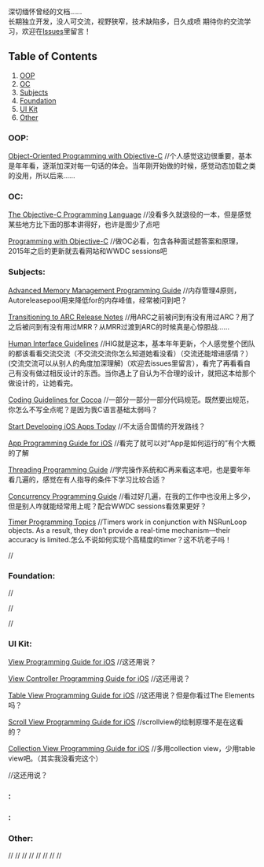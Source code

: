 深切缅怀曾经的文档……    
长期独立开发，没人可交流，视野狭窄，技术缺陷多，日久成喷
期待你的交流学习，欢迎在[Issues](https://github.com/saint-shaka/SayGoodByeToiOSDevelopment/issues)里留言！  

## <a name='contents'>Table of Contents</a>

  1. [OOP](#OOP)
  1. [OC](#OC)
  1. [Subjects](#Subjects)
  1. [Foundation](#Foundation)
  1. [UI Kit](#UIKit)
  1. [Other](#Other)

  ### <a name='OOP'> OOP:</a>
  [Object-Oriented Programming with Objective-C](https://developer.apple.com/library/archive/documentation/Cocoa/Conceptual/OOP_ObjC/Articles/ooWhy.html)
//个人感觉这边很重要，基本是年年看，逐渐加深对每一句话的体会。当年刚开始做的时候，感觉动态加载之类的没用，所以后来……

  ### <a name='OC'> OC:</a>
   [The Objective-C Programming Language](https://developer.apple.com/library/archive/documentation/Cocoa/Conceptual/ObjectiveC/Introduction/introObjectiveC.html#//apple_ref/doc/uid/TP30001163-CH1-SW2)
//没看多久就退役的一本，但是感觉某些地方比下面的那本讲得好，也许是图少了点吧

[Programming with Objective-C](https://developer.apple.com/library/archive/documentation/Cocoa/Conceptual/ProgrammingWithObjectiveC/Introduction/Introduction.html)
//做OC必看，包含各种面试题答案和原理，2015年之后的更新就去看网站和WWDC sessions吧

  ### <a name='Subjects'> Subjects:</a>
  [Advanced Memory Management Programming Guide](https://developer.apple.com/library/archive/documentation/Cocoa/Conceptual/MemoryMgmt/Articles/MemoryMgmt.html#//apple_ref/doc/uid/10000011-SW1)
//内存管理4原则，Autoreleasepool用来降低for的内存峰值，经常被问到吧？

[Transitioning to ARC Release Notes](https://developer.apple.com/library/archive/releasenotes/ObjectiveC/RN-TransitioningToARC/Introduction/Introduction.html#//apple_ref/doc/uid/TP40011226-CH1-SW11)
//用ARC之前被问到有没有用过ARC？用了之后被问到有没有用过MRR？从MRR过渡到ARC的时候真是心惊胆战……

[Human Interface Guidelines](https://developer.apple.com/design/human-interface-guidelines/ios/overview/themes/)
//HIG就是这本，基本年年更新，个人感觉整个团队的都该看看交流交流（不交流交流你怎么知道她看没看）（交流还能增进感情？）(交流交流可以从别人的角度加深理解)（欢迎去issues里留言），看完了再看看自己有没有做过相反设计的东西。当你遇上了自认为不合理的设计，就把这本给那个做设计的，让她看完。

[Coding Guidelines for Cocoa](https://developer.apple.com/library/archive/documentation/Cocoa/Conceptual/CodingGuidelines/CodingGuidelines.html)
//一部分一部分一部分代码规范。既然要出规范，你怎么不写全点呢？是因为我C语言基础太弱吗？

[Start Developing iOS Apps Today](https://developer.apple.com/library/archive/referencelibrary/GettingStarted/RoadMapiOS-Legacy/chapters/Introduction.html)
//不太适合国情的开发路线？

[App Programming Guide for iOS](https://developer.apple.com/library/archive/documentation/iPhone/Conceptual/iPhoneOSProgrammingGuide/Introduction/Introduction.html#//apple_ref/doc/uid/TP40007072-CH1-SW1)
//看完了就可以对“App是如何运行的”有个大概的了解

[Threading Programming Guide](https://developer.apple.com/library/archive/documentation/Cocoa/Conceptual/Multithreading/Introduction/Introduction.html)
//学完操作系统和C再来看这本吧，也是要年年看几遍的，感觉在有人指导的条件下学习比较合适？

[Concurrency Programming Guide](https://developer.apple.com/library/archive/documentation/General/Conceptual/ConcurrencyProgrammingGuide/Introduction/Introduction.html#//apple_ref/doc/uid/TP40008091-CH1-SW1)
//看过好几遍，在我的工作中也没用上多少，但是别人咋就能经常用上呢？配合WWDC sessions看效果更好？

[Timer Programming Topics](https://developer.apple.com/library/archive/documentation/Cocoa/Conceptual/Timers/Timers.html#//apple_ref/doc/uid/10000061-SW1)
//Timers work in conjunction with NSRunLoop objects. As a result, they don’t provide a real-time mechanism—their accuracy is limited.怎么不说如何实现个高精度的timer？这不坑老子吗！

[]()
//
### <a name='Foundation'> Foundation:</a>
[]()
//

[]()
//

[]()
//


### <a name='UIKit'> UI Kit:</a>

[View Programming Guide for iOS](https://developer.apple.com/library/archive/documentation/WindowsViews/Conceptual/ViewPG_iPhoneOS/Introduction/Introduction.html)
//这还用说？

[View Controller Programming Guide for iOS](https://developer.apple.com/library/archive/featuredarticles/ViewControllerPGforiPhoneOS/index.html#//apple_ref/doc/uid/TP40007457)
//这还用说？

[Table View Programming Guide for iOS](https://developer.apple.com/library/archive/documentation/UserExperience/Conceptual/TableView_iPhone/AboutTableViewsiPhone/AboutTableViewsiPhone.html)
//这还用说？但是你看过The Elements吗？

[Scroll View Programming Guide for iOS](https://developer.apple.com/library/archive/documentation/WindowsViews/Conceptual/UIScrollView_pg/Introduction/Introduction.html#//apple_ref/doc/uid/TP40008179)
//scrollview的绘制原理不是在这看的？

[Collection View Programming Guide for iOS](https://developer.apple.com/library/archive/documentation/WindowsViews/Conceptual/CollectionViewPGforIOS/Introduction/Introduction.html)
//多用collection view，少用table view吧。（其实我没看完这个）

[]()
//这还用说？

### <a name=''> :</a>
### <a name=''> :</a>
### <a name='Other'> Other:</a>






[]()
//
[]()
//
[]()
//
[]()
//
[]()
//
[]()
//
[]()
//
[]()
//




